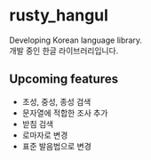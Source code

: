 # rusty_hangul

Developing Korean language library.<br/>
개발 중인 한글 라이브러리입니다.

## Upcoming features
- 초성, 중성, 종성 검색
- 문자열에 적합한 조사 추가
- 받침 검색
- 로마자로 변경
- 표준 발음법으로 변경
